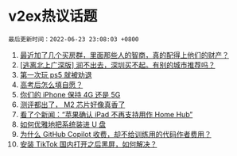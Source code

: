 # v2ex热议话题

`最后更新时间：2022-06-23 23:08:03 +0800`

1. [最近加了几个买房群，里面那些人的智商，真的配得上他们的财产？](https://www.v2ex.com/t/861583)
1. [[逃离北上广深版] 润不出去，深圳买不起。有别的城市推荐吗？](https://www.v2ex.com/t/861578)
1. [第一次玩 ps5 就被劝退](https://www.v2ex.com/t/861566)
1. [高考后怎么填自愿？](https://www.v2ex.com/t/861619)
1. [你们的 iPhone 保持 4G 还是 5G](https://www.v2ex.com/t/861580)
1. [测评都出了， M2 芯片好像真香了](https://www.v2ex.com/t/861519)
1. [看了个新闻：“苹果确认 iPad 不再支持用作 Home Hub”](https://www.v2ex.com/t/861570)
1. [如何优雅地把系统装进 U 盘](https://www.v2ex.com/t/861536)
1. [为什么 GitHub Copilot 收费，却不给训练用的代码作者费用？](https://www.v2ex.com/t/861734)
1. [安装 TikTok 国内打开之后黑屏，如何解决？](https://www.v2ex.com/t/861636)

